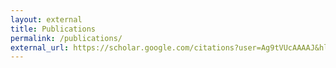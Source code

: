 ```yaml
---
layout: external
title: Publications
permalink: /publications/
external_url: https://scholar.google.com/citations?user=Ag9tVUcAAAAJ&hl=en
---
```

